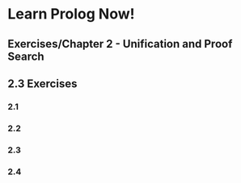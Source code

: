 <link href="http://kevinburke.bitbucket.org/markdowncss/markdown.css" rel="stylesheet"></link>

Learn Prolog Now!
=================

Exercises/Chapter 2 - Unification and Proof Search
--------------------------------------------------

2.3 Exercises
-------------

### 2.1 ###

### 2.2 ###

### 2.3 ###

### 2.4 ###

